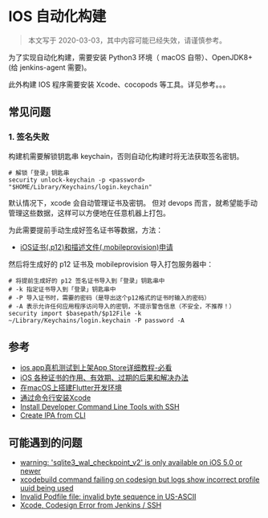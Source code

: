 # IOS 自动化构建

>本文写于 2020-03-03，其中内容可能已经失效，请谨慎参考。

为了实现自动化构建，需要安装 Python3 环境（ macOS 自带）、OpenJDK8+(给 jenkins-agent 需要)。

此外构建 IOS 程序需要安装 Xcode、cocopods 等工具。详见参考。。。

## 常见问题

### 1. 签名失败

构建机需要解锁钥匙串 keychain，否则自动化构建时将无法获取签名密钥。

```
# 解锁「登录」钥匙串
security unlock-keychain -p <password> "$HOME/Library/Keychains/login.keychain"
```

默认情况下，xcode 会自动管理证书及密钥。
但对 devops 而言，就希望能手动管理这些数据，这样可以方便地在任意机器上打包。

为此需要提前手动生成好签名证书等数据，方法：

- [iOS证书(.p12)和描述文件(.mobileprovision)申请 ](https://ask.dcloud.net.cn/article/152)

然后将生成好的 p12 证书及 mobileprovision 导入打包服务器中：

```shell
# 将提前生成好的 p12 签名证书导入到「登录」钥匙串中
# -k 指定证书导入到「登录」钥匙串中
# -P 导入证书时，需要的密码（是导出这个p12格式的证书时输入的密码）
# -A 表示允许任何应用程序访问导入的密钥，不提示警告信息（不安全，不推荐！）
security import $basepath/$p12File -k ~/Library/Keychains/login.keychain -P password -A
```

## 参考

- [ios app真机测试到上架App Store详细教程-必看](http://blog.applicationloader.net/blog/zh/88.html)
- [iOS 各种证书的作用、有效期、过期的后果和解决办法](https://www.jianshu.com/p/95ca850e7ece)
- [在macOS上搭建Flutter开发环境](https://flutterchina.club/setup-macos/)
- [通过命令行安装Xcode](https://apple.stackovernet.com/cn/q/23219)
- [Install Developer Command Line Tools with SSH](https://apple.stackexchange.com/questions/75684/installing-xcode-via-command-line)
- [Create IPA from CLI](https://github.com/flutter/flutter/issues/13065)

## 可能遇到的问题

- [warning: 'sqlite3_wal_checkpoint_v2' is only available on iOS 5.0 or newer](https://stackoverflow.com/questions/55594435/failed-to-build-ios-app-after-upgrading-my-flutter-version)
- [xcodebuild command failing on codesign but logs show incorrect profile uuid being used](https://stackoverflow.com/questions/30089572/xcodebuild-command-failing-on-codesign-but-logs-show-incorrect-profile-uuid-bein)
- [Invalid Podfile file: invalid byte sequence in US-ASCII](https://github.com/CocoaPods/CocoaPods/issues/639)
- [Xcode, Codesign Error from Jenkins / SSH](https://stackoverflow.com/questions/26475404/xcode-codesign-error-from-jenkins-ssh-user-interaction-is-not-allowed)
